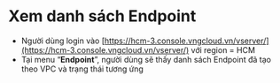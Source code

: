# Xem danh sách Endpoint

* Người dùng login vào [https://hcm-3.console.vngcloud.vn/vserver/](https://hcm-3.console.vngcloud.vn/vserver/) với region = HCM
* Tại menu “**Endpoint**”, người dùng sẽ thấy danh sách Endpoint đã tạo theo VPC và trạng thái tương ứng
